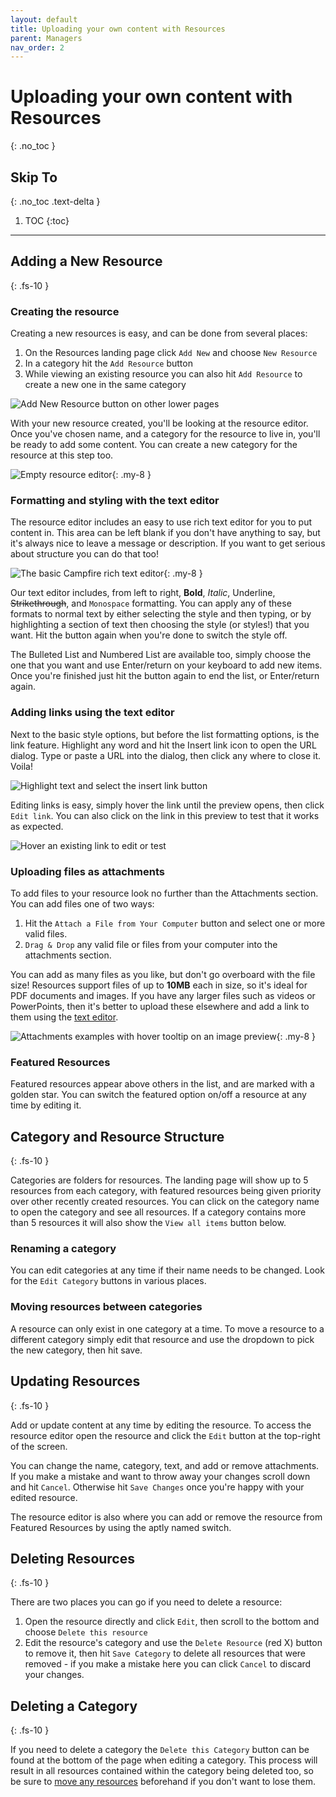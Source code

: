 ```yaml
---
layout: default
title: Uploading your own content with Resources
parent: Managers
nav_order: 2
---
```


# Uploading your own content with Resources
{: .no_toc }

## Skip To
{: .no_toc .text-delta }

1. TOC
{:toc}

---

## Adding a New Resource
{: .fs-10 }

### Creating the resource

Creating a new resources is easy, and can be done from several places:

1. On the Resources landing page click `Add New` and choose `New Resource`
2. In a category hit the `Add Resource` button
3. While viewing an existing resource you can also hit `Add Resource` to create a new one in the same category

![Add New Resource button on other lower pages](./assets/resources/add-resource.png)

With your new resource created, you'll be looking at the resource editor. Once you've chosen name, and a category for the resource to live in, you'll be ready to add some content. You can create a new category for the resource at this step too.

![Empty resource editor](./assets/resources/resource-editor-new-resource.png){: .my-8 }

### Formatting and styling with the text editor

The resource editor includes an easy to use rich text editor for you to put content in. This area can be left blank if you don't have anything to say, but it's always nice to leave a message or description. If you want to get serious about structure you can do that too!

![The basic Campfire rich text editor](./assets/resources/text-editor.png){: .my-8 }

Our text editor includes, from left to right, **Bold**, _Italic_, Underline, ~~Strikethrough~~, and `Monospace` formatting. You can apply any of these formats to normal text by either selecting the style and then typing, or by highlighting a section of text then choosing the style (or styles!) that you want. Hit the button again when you're done to switch the style off.

The Bulleted List and Numbered List are available too, simply choose the one that you want and use Enter/return on your keyboard to add new items. Once you're finished just hit the button again to end the list, or Enter/return again.

### Adding links using the text editor

Next to the basic style options, but before the list formatting options, is the link feature. Highlight any word and hit the Insert link icon to open the URL dialog. Type or paste a URL into the dialog, then click any where to close it. Voila!

![Highlight text and select the insert link button](./assets/resources/hover-highlight-and-url-dialog.png)

Editing links is easy, simply hover the link until the preview opens, then click `Edit link`. You can also click on the link in this preview to test that it works as expected.

![Hover an existing link to edit or test](./assets/resources/link-edit-hover.png)

### Uploading files as attachments

To add files to your resource look no further than the Attachments section. You can add files one of two ways:

1. Hit the `Attach a File from Your Computer` button and select one or more valid files.
2. `Drag & Drop` any valid file or files from your computer into the attachments section.

You can add as many files as you like, but don't go overboard with the file size! Resources support files of up to **10MB** each in size, so it's ideal for PDF documents and images. If you have any larger files such as videos or PowerPoints, then it's better to upload these elsewhere and add a link to them using the [text editor](#Formatting-and-styling-with-the-text-editor).

![Attachments examples with hover tooltip on an image preview](./assets/resources/attachments.png){: .my-8 }

### Featured Resources

Featured resources appear above others in the list, and are marked with a golden star. You can switch the featured option on/off a resource at any time by editing it.

## Category and Resource Structure
{: .fs-10 }

Categories are folders for resources. The landing page will show up to 5 resources from each category, with featured resources being given priority over other recently created resources. You can click on the category name to open the category and see all resources. If a category contains more than 5 resources it will also show the `View all items` button below.

### Renaming a category

You can edit categories at any time if their name needs to be changed. Look for the `Edit Category` buttons in various places.

### Moving resources between categories

A resource can only exist in one category at a time. To move a resource to a different category simply edit that resource and use the dropdown to pick the new category, then hit save.

## Updating Resources
{: .fs-10 }

Add or update content at any time by editing the resource. To access the resource editor open the resource and click the `Edit` button at the top-right of the screen.

You can change the name, category, text, and add or remove attachments. If you make a mistake and want to throw away your changes scroll down and hit `Cancel`. Otherwise hit `Save Changes` once you're happy with your edited resource.

The resource editor is also where you can add or remove the resource from Featured Resources by using the aptly named switch.

## Deleting Resources
{: .fs-10 }

There are two places you can go if you need to delete a resource:

1. Open the resource directly and click `Edit`, then scroll to the bottom and choose `Delete this resource`
2. Edit the resource's category and use the `Delete Resource` (red X) button to remove it, then hit `Save Category` to delete all resources that were removed - if you make a mistake here you can click `Cancel` to discard your changes.

## Deleting a Category
{: .fs-10 }

If you need to delete a category the `Delete this Category` button can be found at the bottom of the page when editing a category. This process will result in all resources contained within the category being deleted too, so be sure to [move any resources](#Moving-resources-between-categories) beforehand if you don't want to lose them.
